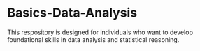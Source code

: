 # Basics-Data-Analysis
This respository is designed for individuals who want to develop foundational skills in data analysis and statistical reasoning. 
